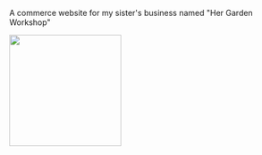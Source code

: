 A commerce website for my sister's business named "Her Garden Workshop" 

<img src="her-garden-workshop/src/images/HerGardenWorkshop.gif?raw=true" width="200px">
